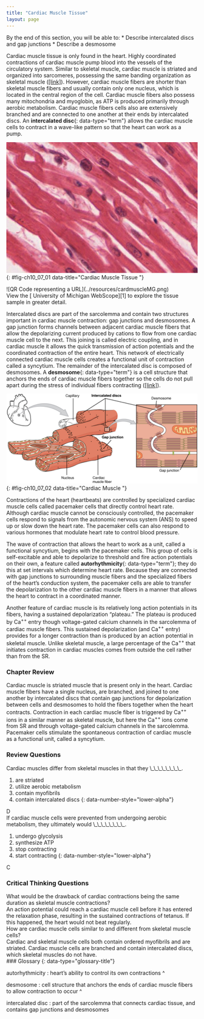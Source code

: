 ```yaml
---
title: "Cardiac Muscle Tissue"
layout: page
---
```



<div data-type="abstract" markdown="1">
By the end of this section, you will be able to:
* Describe intercalated discs and gap junctions
* Describe a desmosome

</div>

Cardiac muscle tissue is only found in the heart. Highly coordinated contractions of cardiac muscle pump blood into the vessels of the circulatory system. Similar to skeletal muscle, cardiac muscle is striated and organized into sarcomeres, possessing the same banding organization as skeletal muscle ([\[link\]](#fig-ch10_07_01)). However, cardiac muscle fibers are shorter than skeletal muscle fibers and usually contain only one nucleus, which is located in the central region of the cell. Cardiac muscle fibers also possess many mitochondria and myoglobin, as ATP is produced primarily through aerobic metabolism. Cardiac muscle fibers cells also are extensively branched and are connected to one another at their ends by intercalated discs. An **intercalated disc**{: data-type="term"} allows the cardiac muscle cells to contract in a wave-like pattern so that the heart can work as a pump.

 ![This image is a micrograph of cardiac muscle cells.](../resources/414c_Cardiacmuscle.jpg "Cardiac muscle tissue is only found in the heart. LM &#xD7; 1600. (Micrograph provided by the Regents of University of Michigan Medical School &#xA9; 2012)"){: #fig-ch10_07_01 data-title="Cardiac Muscle Tissue "}

<div data-type="note" data-has-label="true" class="anatomy interactive um" data-label="" markdown="1">
<div data-type="media" data-alt="QR Code representing a URL">
![QR Code representing a URL](../resources/cardmuscleMG.png)
</div>
View the [ University of Michigan WebScope][1] to explore the tissue sample in greater detail.

</div>

Intercalated discs are part of the sarcolemma and contain two structures important in cardiac muscle contraction: gap junctions and desmosomes. A gap junction forms channels between adjacent cardiac muscle fibers that allow the depolarizing current produced by cations to flow from one cardiac muscle cell to the next. This joining is called electric coupling, and in cardiac muscle it allows the quick transmission of action potentials and the coordinated contraction of the entire heart. This network of electrically connected cardiac muscle cells creates a functional unit of contraction called a syncytium. The remainder of the intercalated disc is composed of desmosomes. A **desmosome**{: data-type="term"} is a cell structure that anchors the ends of cardiac muscle fibers together so the cells do not pull apart during the stress of individual fibers contracting ([\[link\]](#fig-ch10_07_02)).

![This image shows the structure of the cardiac muscle. A small image of the heart is shown on the top left of the figure and then a magnified view of the cardiac muscle is shown, with the nucleus and the cardiac muscle fiber labeled. A further magnification shows the structure of the intercalated discs with the desmosome and gap junction.](../resources/1020_Cardiac_Muscle.jpg "Intercalated discs are part of the cardiac muscle sarcolemma and they contain gap junctions and desmosomes."){: #fig-ch10_07_02 data-title="Cardiac Muscle "}

Contractions of the heart (heartbeats) are controlled by specialized cardiac muscle cells called pacemaker cells that directly control heart rate. Although cardiac muscle cannot be consciously controlled, the pacemaker cells respond to signals from the autonomic nervous system (ANS) to speed up or slow down the heart rate. The pacemaker cells can also respond to various hormones that modulate heart rate to control blood pressure.

The wave of contraction that allows the heart to work as a unit, called a functional syncytium, begins with the pacemaker cells. This group of cells is self-excitable and able to depolarize to threshold and fire action potentials on their own, a feature called **autorhythmicity**{: data-type="term"}; they do this at set intervals which determine heart rate. Because they are connected with gap junctions to surrounding muscle fibers and the specialized fibers of the heart’s conduction system, the pacemaker cells are able to transfer the depolarization to the other cardiac muscle fibers in a manner that allows the heart to contract in a coordinated manner.

Another feature of cardiac muscle is its relatively long action potentials in its fibers, having a sustained depolarization “plateau.” The plateau is produced by Ca<sup>++</sup> entry though voltage-gated calcium channels in the sarcolemma of cardiac muscle fibers. This sustained depolarization (and Ca<sup>++</sup> entry) provides for a longer contraction than is produced by an action potential in skeletal muscle. Unlike skeletal muscle, a large percentage of the Ca<sup>++</sup> that initiates contraction in cardiac muscles comes from outside the cell rather than from the SR.

### Chapter Review

Cardiac muscle is striated muscle that is present only in the heart. Cardiac muscle fibers have a single nucleus, are branched, and joined to one another by intercalated discs that contain gap junctions for depolarization between cells and desmosomes to hold the fibers together when the heart contracts. Contraction in each cardiac muscle fiber is triggered by Ca<sup>++</sup> ions in a similar manner as skeletal muscle, but here the Ca<sup>++</sup> ions come from SR and through voltage-gated calcium channels in the sarcolemma. Pacemaker cells stimulate the spontaneous contraction of cardiac muscle as a functional unit, called a syncytium.

### Review Questions

<div data-type="exercise">
<div data-type="problem" markdown="1">
Cardiac muscles differ from skeletal muscles in that they \_\_\_\_\_\_\_\_.

1.  are striated
2.  utilize aerobic metabolism
3.  contain myofibrils
4.  contain intercalated discs
{: data-number-style="lower-alpha"}

</div>
<div data-type="solution" markdown="1">
D

</div>
</div>

<div data-type="exercise">
<div data-type="problem" markdown="1">
If cardiac muscle cells were prevented from undergoing aerobic metabolism, they ultimately would \_\_\_\_\_\_\_\_.

1.  undergo glycolysis
2.  synthesize ATP
3.  stop contracting
4.  start contracting
{: data-number-style="lower-alpha"}

</div>
<div data-type="solution" markdown="1">
C

</div>
</div>

### Critical Thinking Questions

<div data-type="exercise">
<div data-type="problem" markdown="1">
What would be the drawback of cardiac contractions being the same duration as skeletal muscle contractions?

</div>
<div data-type="solution" markdown="1">
An action potential could reach a cardiac muscle cell before it has entered the relaxation phase, resulting in the sustained contractions of tetanus. If this happened, the heart would not beat regularly.

</div>
</div>

<div data-type="exercise">
<div data-type="problem" markdown="1">
How are cardiac muscle cells similar to and different from skeletal muscle cells?

</div>
<div data-type="solution" markdown="1">
Cardiac and skeletal muscle cells both contain ordered myofibrils and are striated. Cardiac muscle cells are branched and contain intercalated discs, which skeletal muscles do not have.

</div>
</div>

<div data-type="glossary" markdown="1">
### Glossary
{: data-type="glossary-title"}

autorhythmicity
: heart’s ability to control its own contractions
^

desmosome
: cell structure that anchors the ends of cardiac muscle fibers to allow contraction to occur
^

intercalated disc
: part of the sarcolemma that connects cardiac tissue, and contains gap junctions and desmosomes

</div>



[1]: http://openstaxcollege.org/l/cardmuscleMG
